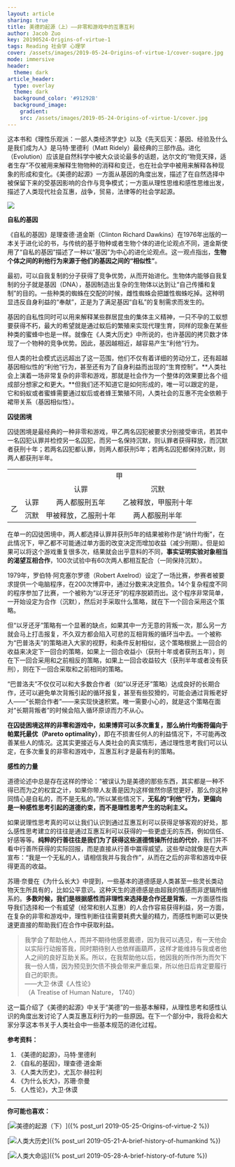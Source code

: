 ```yaml
---
layout: article
sharing: true
title: 美德的起源（上）——非零和游戏中的互惠互利
author: Jacob Zuo
key: 20190524-Origins-of-virtue-1
tags: Reading 社会学 心理学
cover: /assets/images/2019-05-24-Origins-of-virtue-1/cover-suqare.jpg
mode: immersive
header:
  theme: dark
article_header:
  type: overlay
  theme: dark
  background_color: '#91292B'
  background_image: 
    gradient: 
    src: /assets/images/2019-05-24-Origins-of-virtue-1/cover.jpg
---
```


这本书和《理性乐观派：一部人类经济学史》以及《先天后天：基因、经验及什么是我们成为人》是马特·里德利（Matt Ridely）最经典的三部作品。进化（Evolution）应该是自然科学中被大众谈论最多的话题，达尔文的“物竞天择，适者生存”不仅被用来解释生物物种的消释和变迁，也在社会学中被用来解释各种现象的形成和变化。《美德的起源》一方面从基因的角度出发，描述了在自然选择中被保留下来的受基因影响的合作与竞争模式；一方面从理性思维和感性思维出发，描述了人类现代社会互惠，战争，贸易，法律等的社会学起源。

![]({{site.url}}/assets/images/2019-05-24-Origins-of-virtue-1/cover-clear.jpg)

<!--more-->

**自私的基因**

《自私的基因》是理查德·道金斯（Clinton Richard Dawkins）在1976年出版的一本关于进化论的书，与传统的基于物种或者生物个体的进化论观点不同，道金斯使用了“自私的基因”描述了一种以“基因”为中心的进化论观点。这一观点指出，**生物个体之间的利他行为来源于他们的基因之间的“相似性”**。

最初，可以自我复制的分子获得了竞争优势，从而开始进化。生物体内能够自我复制的分子就是基因（DNA），基因制造出复杂的生物体以达到让“自己传播和复制”的目的。一些种类的蜘蛛在交配的时候，雌性蜘蛛会把雄性蜘蛛吃掉。这种明显违反自身利益的“奉献”，正是为了满足基因“自私”的复制需求而发生的。

基因的自私性同时可以用来解释某些群居昆虫的集体主义精神，一只不孕的工蚁想要获得不朽，最大的希望就是通过蚁后的繁殖来实现代理生育，同样的现象在某些种类的蜜蜂中也是一样。就像在《人类大历史》中所说的，也许基因的拷贝数才体现了一个物种的竞争优势。因此，基因越相近，越容易产生“利他”行为。

但人类的社会模式远远超出了这一范围，他们不仅有着详细的劳动分工，还有超越基因相似性的“利他”行为，甚至还有为了自身利益而出现的“生育控制”。**人类社会上演着一场非常复杂的非零和游戏，那就是社会作为一个整体的效果要比各个组成部分想家之和更大。**但我们还不知道它是如何形成的，唯一可以跟定的是，它和蚂蚁或者蜜蜂需要通过蚁后或者蜂王繁殖不同，人类社会的互惠不完全依赖于裙带关系（基因相似性）。

**囚徒困境**

囚徒困境是最经典的一种非零和游戏，甲乙两名囚犯被要求分别接受审讯，若其中一名囚犯认罪并检控另一名囚犯，而另一名保持沉默，则认罪者获得释放，而沉默者获刑十年；若两名囚犯都认罪，则两人都获刑5年；若两名囚犯都保持沉默，则两人都获刑半年。

<table style="text-align:center;">
  <tbody>
  <tr>
    <td colspan="2" rowspan="2"></td>
    <td colspan="2">甲</td>
  </tr>
  <tr>
    <td>认罪</td>
    <td>沉默</td>
  </tr>
  <tr>
    <td rowspan="2">乙</td>
    <td>认罪</td>
    <td>两人都服刑五年</td>
    <td>乙被释放，甲服刑十年</td>
  </tr>
  <tr>
    <td>沉默</td>
    <td>甲被释放，乙服刑十年</td>
    <td>两人都服刑半年</td>
  </tr>
  </tbody>
</table>

在单一的囚徒困境中，两人都选择认罪并获刑5年的结果被称作是“纳什均衡”，在此情况下，甲乙都不可能通过单方面的改变决定而增加收益（减少刑期）。但是如果可以将这个游戏重复很多次，结果就会出乎意料的不同，**事实证明实验对象相当的渴望互相合作**，100次试验中有60次两人都相互配合（一同保持沉默）。

1979年，罗伯特·阿克塞尔罗德（Robert Axelrod）设定了一场比赛，参赛者被要求提供一个电脑程序，在200次博弈中，通过分数来决定胜负。14个复杂程度不同的程序参加了比赛，一个被称为“以牙还牙”的程序脱颖而出。这个程序非常简单，一开始设定为合作（沉默），然后对手采取什么策略，就在下一个回合采用这个策略。

但“以牙还牙”策略有一个显著的缺点，如果其中一方无意的背叛一次，那么另一方就会马上打击报复，不久双方都会陷入可悲的互相背叛的循环当中去。一个被称为“巴普洛夫”的策略进入大家的视野，和条件反射相似，这个策略根据上一回合的收益来决定下一回合的策略，如果上一回合收益小（获刑十年或者获刑五年），则在下一回合采用和之前相反的策略，如果上一回合收益较大（获刑半年或者没有获刑），则在下一回合采取和之前相同的策略。

“巴普洛夫”不仅仅可以和大多数合作者（如“以牙还牙”策略）达成良好的长期合作，还可以避免单次背叛引起的循环报复，甚至有些狡猾的，可能会通过背叛老好人——“长期合作者”——来实现快速积累。唯一需要小心的，就是这个策略在面对“长期背叛者”的时候会陷入循环原谅而力不从心。

**在囚徒困境这样的非零和游戏中，如果博弈可以多次重复，那么纳什均衡将偏向于帕累托最优（Pareto optimality）**，即在不损害任何人的利益情况下，不可能再改善某些人的情况。这其实更接近与人类社会的真实情形，通过理性思考我们可以认定，在多次重复的非零和游戏中，互惠互利才是最有利的策略。

**感性的力量**

道德论述中总是存在这样的悖论：“被误认为是美德的那些东西，其实都是一种不得已而为之的权宜之计，如果你带人友善是因为这样做然你感觉更好，那么你这种同情心是自私的，而不是无私的。”所以某些情况下，**无私的“利他”行为，更偏向是一种感性思考引起的道德约束，而不是理性思考产生的功利主义。**

如果说理性思考真的可以让我们认识到通过互惠互利可以获得足够客观的好处，那么感性思考建立的往往是通过互惠互利可以获得的一些更虚无的东西，例如信任、好感等等。**纯粹的行善往往是我们为了获得这些道德情操所付出的代价**，我们并不看中行善所获得的实际回报，而是直接从行善中赢得威望。这些举动就像是在大声宣布：“我是一个无私的人，请相信我并与我合作”，从而在之后的非零和游戏中获得更高的收益。

苏珊·奈曼在《为什么长大》中提到，一些基本的道德感是人类甚至一些灵长类动物天生所具有的，比如公平意识。这种天生的道德感是由超我的情感而非逻辑所维系的。**多数时候，我们是根据感性而非理性来选择是合作还是背叛**，一方面感性指导我们选择和一个有威望（经常和别人互惠）的人合作容易获得利益，另一方面，在复杂的非零和游戏中，理性判断往往需要耗费大量的精力，而感性判断可以更快速更直接的帮助我们在合作中获取利益。

> 我学会了帮助他人，而并不期待他感恩戴德，因为我可以遇见，有一天他会以实际行动报答我，同时期待别人也依样画葫芦，这样才能维持与我或者他人之间的良好互助关系。所以，在我帮助他以后，他因我的所作所为而欠下我一份人情，因为预见到欠债不换会带来严重后果，所以他日后肯定要履行自己的职责。  
> ——大卫·休谟《人性论》  
> （A Treatise of Human Nature， 1740）

这一篇介绍了《美德的起源》中关于“美德”的一些基本解释，从理性思考和感性认识的角度出发讨论了人类互惠互利行为的一些原因。在下一个部分中，我将会和大家分享这本书关于人类社会中一些基本规范的进化过程。

**参考资料：**

1. 《美德的起源》，马特·里德利  
2. 《自私的基因》，理查德·道金斯  
3. 《人类大历史》，尤瓦尔·赫拉利  
4. 《为什么长大》，苏珊·奈曼  
5. 《人性论》，大卫·休谟

---
**你可能也喜欢：**

[![]({{site.url}}/assets/images/LinkImage/Origins-of-virtue-2.jpg "美德的起源（下）")]({% post_url 2019-05-25-Origins-of-virtue-2 %})

[![]({{site.url}}/assets/images/LinkImage/A-brief-history-of-humankind.jpg "人类大历史")]({% post_url 2019-05-21-A-brief-history-of-humankind %})

[![]({{site.url}}/assets/images/LinkImage/A-brief-history-of-future.jpg "人类大命运")]({% post_url 2019-05-28-A-brief-history-of-future %})

